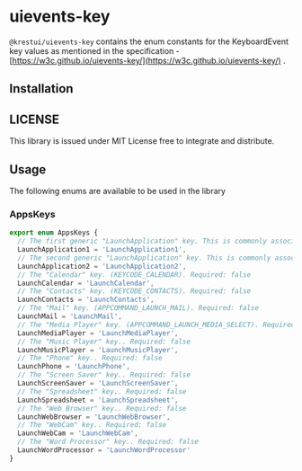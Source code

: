 # uievents-key

`@krestui/uievents-key` contains the enum constants for the KeyboardEvent key values as mentioned in the specification - [https://w3c.github.io/uievents-key/](https://w3c.github.io/uievents-key/) .

## Installation

## LICENSE

This library is issued under MIT License free to integrate and distribute.

## Usage

The following enums are available to be used in the library

### AppsKeys

```ts
export enum AppsKeys {
  // The first generic "LaunchApplication" key. This is commonly associated with launching "My Computer", and may have a computer symbol on the key. (APPCOMMAND_LAUNCH_APP1). Required: false
  LaunchApplication1 = 'LaunchApplication1',
  // The second generic "LaunchApplication" key. This is commonly associated with launching "Calculator", and may have a calculator symbol on the key. (APPCOMMAND_LAUNCH_APP2, KEYCODE_CALCULATOR). Required: false
  LaunchApplication2 = 'LaunchApplication2',
  // The "Calendar" key. (KEYCODE_CALENDAR). Required: false
  LaunchCalendar = 'LaunchCalendar',
  // The "Contacts" key. (KEYCODE_CONTACTS). Required: false
  LaunchContacts = 'LaunchContacts',
  // The "Mail" key. (APPCOMMAND_LAUNCH_MAIL). Required: false
  LaunchMail = 'LaunchMail',
  // The "Media Player" key. (APPCOMMAND_LAUNCH_MEDIA_SELECT). Required: false
  LaunchMediaPlayer = 'LaunchMediaPlayer',
  // The "Music Player" key.. Required: false
  LaunchMusicPlayer = 'LaunchMusicPlayer',
  // The "Phone" key.. Required: false
  LaunchPhone = 'LaunchPhone',
  // The "Screen Saver" key.. Required: false
  LaunchScreenSaver = 'LaunchScreenSaver',
  // The "Spreadsheet" key.. Required: false
  LaunchSpreadsheet = 'LaunchSpreadsheet',
  // The "Web Browser" key.. Required: false
  LaunchWebBrowser = 'LaunchWebBrowser',
  // The "WebCam" key.. Required: false
  LaunchWebCam = 'LaunchWebCam',
  // The "Word Processor" key.. Required: false
  LaunchWordProcessor = 'LaunchWordProcessor'
}
```
